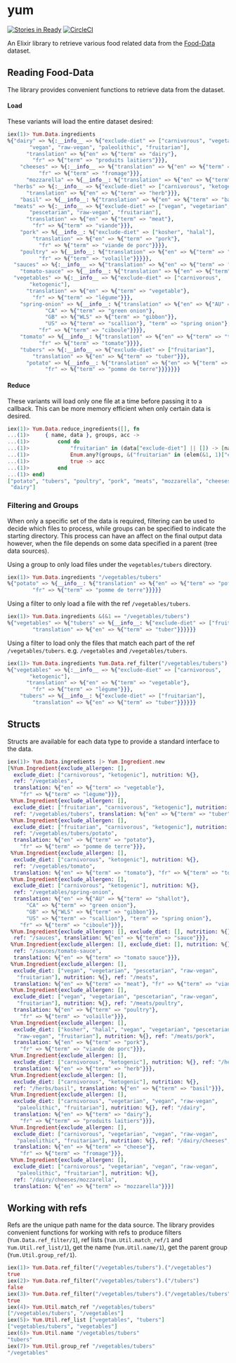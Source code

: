 # yum

[![Stories in Ready](https://badge.waffle.io/ZURASTA/yum.png?label=ready&title=Ready)](https://waffle.io/ZURASTA/yum?utm_source=badge)
[![CircleCI](https://circleci.com/gh/ZURASTA/yum.svg?style=svg)](https://circleci.com/gh/ZURASTA/yum)

An Elixir library to retrieve various food related data from the [Food-Data](https://github.com/ZURASTA/Food-Data) dataset.


Reading Food-Data
-----------------

The library provides convenient functions to retrieve data from the dataset.

#### Load
These variants will load the entire dataset desired:

```elixir
iex(1)> Yum.Data.ingredients
%{"dairy" => %{:__info__ => %{"exclude-diet" => ["carnivorous", "vegetarian",
       "vegan", "raw-vegan", "paleolithic", "fruitarian"],
      "translation" => %{"en" => %{"term" => "dairy"},
        "fr" => %{"term" => "produits laitiers"}}},
    "cheeses" => %{:__info__ => %{"translation" => %{"en" => %{"term" => "cheese"},
          "fr" => %{"term" => "fromage"}}},
      "mozzarella" => %{__info__: %{"translation" => %{"en" => %{"term" => "mozzarella"}}}}}},
  "herbs" => %{:__info__ => %{"exclude-diet" => ["carnivorous", "ketogenic"],
      "translation" => %{"en" => %{"term" => "herb"}}},
    "basil" => %{__info__: %{"translation" => %{"en" => %{"term" => "basil"}}}}},
  "meats" => %{:__info__ => %{"exclude-diet" => ["vegan", "vegetarian",
       "pescetarian", "raw-vegan", "fruitarian"],
      "translation" => %{"en" => %{"term" => "meat"},
        "fr" => %{"term" => "viande"}}},
    "pork" => %{__info__: %{"exclude-diet" => ["kosher", "halal"],
        "translation" => %{"en" => %{"term" => "pork"},
          "fr" => %{"term" => "viande de porc"}}}},
    "poultry" => %{__info__: %{"translation" => %{"en" => %{"term" => "poultry"},
          "fr" => %{"term" => "volaille"}}}}},
  "sauces" => %{:__info__ => %{"translation" => %{"en" => %{"term" => "sauce"}}},
    "tomato-sauce" => %{__info__: %{"translation" => %{"en" => %{"term" => "tomato sauce"}}}}},
  "vegetables" => %{:__info__ => %{"exclude-diet" => ["carnivorous",
       "ketogenic"],
      "translation" => %{"en" => %{"term" => "vegetable"},
        "fr" => %{"term" => "légume"}}},
    "spring-onion" => %{__info__: %{"translation" => %{"en" => %{"AU" => %{"term" => "shallot"},
            "CA" => %{"term" => "green onion"},
            "GB" => %{"WLS" => %{"term" => "gibbon"}},
            "US" => %{"term" => "scallion"}, "term" => "spring onion"},
          "fr" => %{"term" => "ciboule"}}}},
    "tomato" => %{__info__: %{"translation" => %{"en" => %{"term" => "tomato"},
          "fr" => %{"term" => "tomate"}}}},
    "tubers" => %{:__info__ => %{"exclude-diet" => ["fruitarian"],
        "translation" => %{"en" => %{"term" => "tuber"}}},
      "potato" => %{__info__: %{"translation" => %{"en" => %{"term" => "potato"},
            "fr" => %{"term" => "pomme de terre"}}}}}}}
```

#### Reduce

These variants will load only one file at a time before passing it to a callback. This can be more memory efficient when only certain data is desired.

```elixir
iex(1)> Yum.Data.reduce_ingredients([], fn
...(1)>     { name, data }, groups, acc ->
...(1)>         cond do
...(1)>             "fruitarian" in (data["exclude-diet"] || []) -> [name|acc]
...(1)>             Enum.any?(groups, &("fruitarian" in (elem(&1, 1)["exclude-diet"] || []))) -> [name|acc]
...(1)>             true -> acc
...(1)>         end
...(1)> end)
["potato", "tubers", "poultry", "pork", "meats", "mozzarella", "cheeses",
 "dairy"]
```

### Filtering and Groups

When only a specific set of the data is required, filtering can be used to decide which files to process, while groups can be specified to indicate the starting directory. This process can have an affect on the final output data however, when the file depends on some data specified in a parent (tree data sources).

Using a group to only load files under the `vegetables/tubers` directory.

```elixir
iex(1)> Yum.Data.ingredients "/vegetables/tubers"
%{"potato" => %{__info__: %{"translation" => %{"en" => %{"term" => "potato"},
        "fr" => %{"term" => "pomme de terre"}}}}}
```

Using a filter to only load a file with the ref `/vegetables/tubers`.

```elixir
iex(1)> Yum.Data.ingredients &(&1 == "/vegetables/tubers")
%{"vegetables" => %{"tubers" => %{__info__: %{"exclude-diet" => ["fruitarian"],
        "translation" => %{"en" => %{"term" => "tuber"}}}}}}
```

Using a filter to load only the files that match each part of the ref `/vegetables/tubers`. e.g. `/vegetables` and `/vegetables/tubers`.

```elixir
iex(1)> Yum.Data.ingredients Yum.Data.ref_filter("/vegetables/tubers")
%{"vegetables" => %{:__info__ => %{"exclude-diet" => ["carnivorous",
       "ketogenic"],
      "translation" => %{"en" => %{"term" => "vegetable"},
        "fr" => %{"term" => "légume"}}},
    "tubers" => %{__info__: %{"exclude-diet" => ["fruitarian"],
        "translation" => %{"en" => %{"term" => "tuber"}}}}}}
```


Structs
-------

Structs are available for each data type to provide a standard interface to the data.

```elixir
iex(1)> Yum.Data.ingredients |> Yum.Ingredient.new                    
[%Yum.Ingredient{exclude_allergen: [],
  exclude_diet: ["carnivorous", "ketogenic"], nutrition: %{},
  ref: "/vegetables",
  translation: %{"en" => %{"term" => "vegetable"},
    "fr" => %{"term" => "légume"}}},
 %Yum.Ingredient{exclude_allergen: [],
  exclude_diet: ["fruitarian", "carnivorous", "ketogenic"], nutrition: %{},
  ref: "/vegetables/tubers", translation: %{"en" => %{"term" => "tuber"}}},
 %Yum.Ingredient{exclude_allergen: [],
  exclude_diet: ["fruitarian", "carnivorous", "ketogenic"], nutrition: %{},
  ref: "/vegetables/tubers/potato",
  translation: %{"en" => %{"term" => "potato"},
    "fr" => %{"term" => "pomme de terre"}}},
 %Yum.Ingredient{exclude_allergen: [],
  exclude_diet: ["carnivorous", "ketogenic"], nutrition: %{},
  ref: "/vegetables/tomato",
  translation: %{"en" => %{"term" => "tomato"}, "fr" => %{"term" => "tomate"}}},
 %Yum.Ingredient{exclude_allergen: [],
  exclude_diet: ["carnivorous", "ketogenic"], nutrition: %{},
  ref: "/vegetables/spring-onion",
  translation: %{"en" => %{"AU" => %{"term" => "shallot"},
      "CA" => %{"term" => "green onion"},
      "GB" => %{"WLS" => %{"term" => "gibbon"}},
      "US" => %{"term" => "scallion"}, "term" => "spring onion"},
    "fr" => %{"term" => "ciboule"}}},
 %Yum.Ingredient{exclude_allergen: [], exclude_diet: [], nutrition: %{},
  ref: "/sauces", translation: %{"en" => %{"term" => "sauce"}}},
 %Yum.Ingredient{exclude_allergen: [], exclude_diet: [], nutrition: %{},
  ref: "/sauces/tomato-sauce",
  translation: %{"en" => %{"term" => "tomato sauce"}}},
 %Yum.Ingredient{exclude_allergen: [],
  exclude_diet: ["vegan", "vegetarian", "pescetarian", "raw-vegan",
   "fruitarian"], nutrition: %{}, ref: "/meats",
  translation: %{"en" => %{"term" => "meat"}, "fr" => %{"term" => "viande"}}},
 %Yum.Ingredient{exclude_allergen: [],
  exclude_diet: ["vegan", "vegetarian", "pescetarian", "raw-vegan",
   "fruitarian"], nutrition: %{}, ref: "/meats/poultry",
  translation: %{"en" => %{"term" => "poultry"},
    "fr" => %{"term" => "volaille"}}},
 %Yum.Ingredient{exclude_allergen: [],
  exclude_diet: ["kosher", "halal", "vegan", "vegetarian", "pescetarian",
   "raw-vegan", "fruitarian"], nutrition: %{}, ref: "/meats/pork",
  translation: %{"en" => %{"term" => "pork"},
    "fr" => %{"term" => "viande de porc"}}},
 %Yum.Ingredient{exclude_allergen: [],
  exclude_diet: ["carnivorous", "ketogenic"], nutrition: %{}, ref: "/herbs",
  translation: %{"en" => %{"term" => "herb"}}},
 %Yum.Ingredient{exclude_allergen: [],
  exclude_diet: ["carnivorous", "ketogenic"], nutrition: %{},
  ref: "/herbs/basil", translation: %{"en" => %{"term" => "basil"}}},
 %Yum.Ingredient{exclude_allergen: [],
  exclude_diet: ["carnivorous", "vegetarian", "vegan", "raw-vegan",
   "paleolithic", "fruitarian"], nutrition: %{}, ref: "/dairy",
  translation: %{"en" => %{"term" => "dairy"},
    "fr" => %{"term" => "produits laitiers"}}},
 %Yum.Ingredient{exclude_allergen: [],
  exclude_diet: ["carnivorous", "vegetarian", "vegan", "raw-vegan",
   "paleolithic", "fruitarian"], nutrition: %{}, ref: "/dairy/cheeses",
  translation: %{"en" => %{"term" => "cheese"},
    "fr" => %{"term" => "fromage"}}},
 %Yum.Ingredient{exclude_allergen: [],
  exclude_diet: ["carnivorous", "vegetarian", "vegan", "raw-vegan",
   "paleolithic", "fruitarian"], nutrition: %{},
  ref: "/dairy/cheeses/mozzarella",
  translation: %{"en" => %{"term" => "mozzarella"}}}]
```


Working with refs
-----------------

Refs are the unique path name for the data source. The library provides convenient functions for working with refs to produce filters (`Yum.Data.ref_filter/1`), ref lists (`Yum.Util.match_ref/1` and `Yum.Util.ref_list/1`), get the name (`Yum.Util.name/1`), get the parent group (`Yum.Util.group_ref/1`).

```elixir
iex(1)> Yum.Data.ref_filter("/vegetables/tubers").("/vegetables")
true
iex(2)> Yum.Data.ref_filter("/vegetables/tubers").("/tubers")    
false
iex(3)> Yum.Data.ref_filter("/vegetables/tubers").("/vegetables/tubers")
true
iex(4)> Yum.Util.match_ref "/vegetables/tubers"
["/vegetables/tubers", "/vegetables"]
iex(5)> Yum.Util.ref_list ["vegetables", "tubers"]  
["vegetables/tubers", "vegetables"]
iex(6)> Yum.Util.name "/vegetables/tubers"
"tubers"
iex(7)> Yum.Util.group_ref "/vegetables/tubers"
"/vegetables"
```
